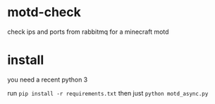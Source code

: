# motd-check
check ips and ports from rabbitmq for a minecraft motd

# install
you need a recent python 3

run `pip install -r requirements.txt`
then just `python motd_async.py`
